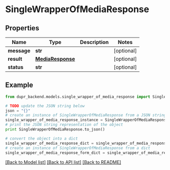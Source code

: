 # SingleWrapperOfMediaResponse


## Properties
Name | Type | Description | Notes
------------ | ------------- | ------------- | -------------
**message** | **str** |  | [optional] 
**result** | [**MediaResponse**](MediaResponse.md) |  | [optional] 
**status** | **str** |  | [optional] 

## Example

```python
from dupr_backend.models.single_wrapper_of_media_response import SingleWrapperOfMediaResponse

# TODO update the JSON string below
json = "{}"
# create an instance of SingleWrapperOfMediaResponse from a JSON string
single_wrapper_of_media_response_instance = SingleWrapperOfMediaResponse.from_json(json)
# print the JSON string representation of the object
print SingleWrapperOfMediaResponse.to_json()

# convert the object into a dict
single_wrapper_of_media_response_dict = single_wrapper_of_media_response_instance.to_dict()
# create an instance of SingleWrapperOfMediaResponse from a dict
single_wrapper_of_media_response_form_dict = single_wrapper_of_media_response.from_dict(single_wrapper_of_media_response_dict)
```
[[Back to Model list]](../README.md#documentation-for-models) [[Back to API list]](../README.md#documentation-for-api-endpoints) [[Back to README]](../README.md)


